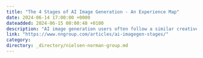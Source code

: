 ```yaml
---
title: "The 4 Stages of AI Image Generation - An Experience Map"
date: 2024-06-14 17:00:00 +0000
dateadded: 2024-06-15 00:00:48 +0100
description: "AI image generation users often follow a similar creative process: ideate, generate, refine, and export."
link: "https://www.nngroup.com/articles/ai-imagegen-stages/"
category:
directory: _directory/nielsen-norman-group.md
---
```


